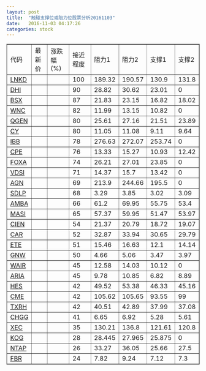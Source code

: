 ```yaml
---
layout: post
title:  "触碰支撑位或阻力位股票分析20161103"
date:   2016-11-03 04:17:26
categories: stock
---
```

<script type="text/javascript">
var stockList = []
stockList.push('gb_lnkd');
stockList.push('gb_dhi');
stockList.push('gb_bsx');
stockList.push('gb_wnc');
stockList.push('gb_qgen');
stockList.push('gb_cy');
stockList.push('gb_ibb');
stockList.push('gb_cpe');
stockList.push('gb_foxa');
stockList.push('gb_vdsi');
stockList.push('gb_agn');
stockList.push('gb_sdlp');
stockList.push('gb_amba');
stockList.push('gb_masi');
stockList.push('gb_cien');
stockList.push('gb_car');
stockList.push('gb_ete');
stockList.push('gb_gnw');
stockList.push('gb_wair');
stockList.push('gb_aria');
stockList.push('gb_hes');
stockList.push('gb_cme');
stockList.push('gb_txrh');
stockList.push('gb_chgg');
stockList.push('gb_xec');
stockList.push('gb_kog');
stockList.push('gb_ntap');
stockList.push('gb_fbr');
</script>
<table border="1">
 <tr>
 <td>代码</td>
 <td>最新价</td>
 <td>涨跌幅(%)</td>
 <td>接近程度</td>
 <td>阻力1</td>
 <td>阻力2</td>
 <td>支撑1</td>
 <td>支撑2</td>
</tr>
  <tr id="lnkd" class="red">
  <td><a href="http://stock.finance.sina.com.cn/usstock/quotes/LNKD.html" target="_blank">LNKD</a></td><td></td><td></td><td>100</td><td>189.32</td><td>190.57</td><td>130.9</td><td>131.8</td></tr>
  <tr id="dhi" class="red">
  <td><a href="http://stock.finance.sina.com.cn/usstock/quotes/DHI.html" target="_blank">DHI</a></td><td></td><td></td><td>90</td><td>28.82</td><td>30.62</td><td>23.01</td><td>0</td></tr>
  <tr id="bsx" class="red">
  <td><a href="http://stock.finance.sina.com.cn/usstock/quotes/BSX.html" target="_blank">BSX</a></td><td></td><td></td><td>87</td><td>21.83</td><td>23.15</td><td>16.82</td><td>18.02</td></tr>
  <tr id="wnc" class="green">
  <td><a href="http://stock.finance.sina.com.cn/usstock/quotes/WNC.html" target="_blank">WNC</a></td><td></td><td></td><td>82</td><td>11.99</td><td>13.15</td><td>10.82</td><td>0</td></tr>
  <tr id="qgen" class="green">
  <td><a href="http://stock.finance.sina.com.cn/usstock/quotes/QGEN.html" target="_blank">QGEN</a></td><td></td><td></td><td>80</td><td>25.61</td><td>27.16</td><td>21.51</td><td>23.89</td></tr>
  <tr id="cy" class="green">
  <td><a href="http://stock.finance.sina.com.cn/usstock/quotes/CY.html" target="_blank">CY</a></td><td></td><td></td><td>80</td><td>11.05</td><td>11.08</td><td>9.11</td><td>9.64</td></tr>
  <tr id="ibb" class="green">
  <td><a href="http://stock.finance.sina.com.cn/usstock/quotes/IBB.html" target="_blank">IBB</a></td><td></td><td></td><td>78</td><td>276.63</td><td>272.07</td><td>253.74</td><td>0</td></tr>
  <tr id="cpe" class="green">
  <td><a href="http://stock.finance.sina.com.cn/usstock/quotes/CPE.html" target="_blank">CPE</a></td><td></td><td></td><td>76</td><td>13.33</td><td>15.27</td><td>10.93</td><td>12.42</td></tr>
  <tr id="foxa" class="red">
  <td><a href="http://stock.finance.sina.com.cn/usstock/quotes/FOXA.html" target="_blank">FOXA</a></td><td></td><td></td><td>74</td><td>26.21</td><td>27.01</td><td>23.85</td><td>0</td></tr>
  <tr id="vdsi" class="green">
  <td><a href="http://stock.finance.sina.com.cn/usstock/quotes/VDSI.html" target="_blank">VDSI</a></td><td></td><td></td><td>71</td><td>14.37</td><td>15.7</td><td>13.42</td><td>0</td></tr>
  <tr id="agn" class="green">
  <td><a href="http://stock.finance.sina.com.cn/usstock/quotes/AGN.html" target="_blank">AGN</a></td><td></td><td></td><td>69</td><td>213.9</td><td>244.66</td><td>195.5</td><td>0</td></tr>
  <tr id="sdlp" class="green">
  <td><a href="http://stock.finance.sina.com.cn/usstock/quotes/SDLP.html" target="_blank">SDLP</a></td><td></td><td></td><td>68</td><td>3.29</td><td>3.85</td><td>3.02</td><td>3.09</td></tr>
  <tr id="amba" class="red">
  <td><a href="http://stock.finance.sina.com.cn/usstock/quotes/AMBA.html" target="_blank">AMBA</a></td><td></td><td></td><td>66</td><td>61.2</td><td>69.95</td><td>55.75</td><td>53.4</td></tr>
  <tr id="masi" class="green">
  <td><a href="http://stock.finance.sina.com.cn/usstock/quotes/MASI.html" target="_blank">MASI</a></td><td></td><td></td><td>65</td><td>57.37</td><td>59.95</td><td>51.47</td><td>53.97</td></tr>
  <tr id="cien" class="green">
  <td><a href="http://stock.finance.sina.com.cn/usstock/quotes/CIEN.html" target="_blank">CIEN</a></td><td></td><td></td><td>54</td><td>21.37</td><td>20.79</td><td>18.72</td><td>19.07</td></tr>
  <tr id="car" class="red">
  <td><a href="http://stock.finance.sina.com.cn/usstock/quotes/CAR.html" target="_blank">CAR</a></td><td></td><td></td><td>52</td><td>32.87</td><td>33.94</td><td>30.65</td><td>29.79</td></tr>
  <tr id="ete" class="green">
  <td><a href="http://stock.finance.sina.com.cn/usstock/quotes/ETE.html" target="_blank">ETE</a></td><td></td><td></td><td>51</td><td>15.46</td><td>16.63</td><td>12.1</td><td>14.14</td></tr>
  <tr id="gnw" class="green">
  <td><a href="http://stock.finance.sina.com.cn/usstock/quotes/GNW.html" target="_blank">GNW</a></td><td></td><td></td><td>50</td><td>4.66</td><td>5.06</td><td>3.47</td><td>3.97</td></tr>
  <tr id="wair" class="red">
  <td><a href="http://stock.finance.sina.com.cn/usstock/quotes/WAIR.html" target="_blank">WAIR</a></td><td></td><td></td><td>45</td><td>12.58</td><td>14.03</td><td>10.12</td><td>0</td></tr>
  <tr id="aria" class="green">
  <td><a href="http://stock.finance.sina.com.cn/usstock/quotes/ARIA.html" target="_blank">ARIA</a></td><td></td><td></td><td>45</td><td>9.78</td><td>10.85</td><td>6.82</td><td>8.89</td></tr>
  <tr id="hes" class="green">
  <td><a href="http://stock.finance.sina.com.cn/usstock/quotes/HES.html" target="_blank">HES</a></td><td></td><td></td><td>42</td><td>49.52</td><td>53.38</td><td>46.33</td><td>45.16</td></tr>
  <tr id="cme" class="green">
  <td><a href="http://stock.finance.sina.com.cn/usstock/quotes/CME.html" target="_blank">CME</a></td><td></td><td></td><td>42</td><td>105.62</td><td>105.65</td><td>93.55</td><td>99</td></tr>
  <tr id="txrh" class="red">
  <td><a href="http://stock.finance.sina.com.cn/usstock/quotes/TXRH.html" target="_blank">TXRH</a></td><td></td><td></td><td>42</td><td>40.51</td><td>42.89</td><td>37.99</td><td>37.08</td></tr>
  <tr id="chgg" class="red">
  <td><a href="http://stock.finance.sina.com.cn/usstock/quotes/CHGG.html" target="_blank">CHGG</a></td><td></td><td></td><td>41</td><td>6.65</td><td>6.92</td><td>5.28</td><td>5.61</td></tr>
  <tr id="xec" class="red">
  <td><a href="http://stock.finance.sina.com.cn/usstock/quotes/XEC.html" target="_blank">XEC</a></td><td></td><td></td><td>35</td><td>130.21</td><td>136.8</td><td>121.61</td><td>120.8</td></tr>
  <tr id="kog" class="green">
  <td><a href="http://stock.finance.sina.com.cn/usstock/quotes/KOG.html" target="_blank">KOG</a></td><td></td><td></td><td>28</td><td>28.445</td><td>27.965</td><td>25.875</td><td>0</td></tr>
  <tr id="ntap" class="red">
  <td><a href="http://stock.finance.sina.com.cn/usstock/quotes/NTAP.html" target="_blank">NTAP</a></td><td></td><td></td><td>26</td><td>33.27</td><td>36.05</td><td>25.66</td><td>27.5</td></tr>
  <tr id="fbr" class="green">
  <td><a href="http://stock.finance.sina.com.cn/usstock/quotes/FBR.html" target="_blank">FBR</a></td><td></td><td></td><td>24</td><td>7.82</td><td>9.24</td><td>7.12</td><td>7.3</td></tr>
</table>
